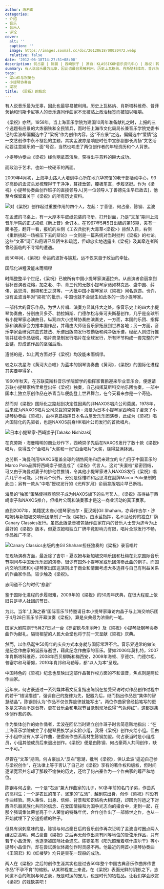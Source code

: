 ```yaml
---
author: 唐若甫
categories:
- 介绍
- 音乐
- 音乐人
- 评论
cover:
  alt: ''
  caption: ''
  image: https://images.soomal.cc/doc/20120618/00020472.webp
  relative: false
date: '2012-06-18T14:27:51+08:00'
description: 何占豪 | 陈钢 | 西崎崇子 | 源自：KLASSIKOM音乐资讯中心 | 版权：转载 |  平均/总评分：08.75/70
summary: 有人说音乐最为无辜，因此也最容易被利用。历史上瓦格纳、肖斯塔科维奇、普菲茨钠和玛斯卡尼等人的音乐连同作曲家不无被贴上政治标签而被加以咀嚼。《梁祝》亦然。1958年，当上海音乐学院为建国10周年准备献礼之时，上报的三个选题有应景的大炼钢铁和全民皆兵，而时任上海市文化局局长兼音乐学院党委书记的孟波却偏偏选中了“梁祝”作为创作内容……
tags:
- 梁山伯与祝英台
- 小提琴协奏曲
- 梁祝
title: 《梁祝》的尴尬
---
```


有人说音乐最为无辜，因此也最容易被利用。历史上瓦格纳、肖斯塔科维奇、普菲茨钠和玛斯卡尼等人的音乐连同作曲家不无被贴上政治标签而被加以咀嚼。

《梁祝》亦然。1958年，当上海音乐学院为建国10周年准备献礼之时，上报的三个选题有应景的大炼钢铁和全民皆兵，而时任上海市文化局局长兼音乐学院党委书记的孟波却偏偏选中了“梁祝”作为创作内容。这“不应景”之选，偏偏选中“爱情”这一文艺创作中永不褪色的主题，其实孟波亦是响应时任中宣部副部长周扬“文艺活动要注意娱乐的一面”号召，当然也考虑了两位创作者的年轻资历和个人背景。

小提琴协奏曲《梁祝》经俞丽拿首演后，获得出乎意料的巨大成功。

而政治于艺术，也如一枚硬币的两面。

2009年4月初，上海华山路人大培训中心所在地兴华宾馆的老干部活动中心，93岁高龄的孟波头发梳理得干干净净，耳挂垂颈，腰板笔直，步履坚挺。作为《梁祝》小提琴协奏曲创作班子的直接领导人[另一位领导人丁善德先生早已故去]，他至今保留着关于《梁祝》的所有历史资料。

![对《梁祝》创作起过重要作用的四个人，左起：丁善德、何占豪、陈钢、孟波](https://images.soomal.cc/doc/20120618/00020472.webp)





在孟波的书桌上，有一大厚本牛皮纸包装的书册，打开封面，乃是“文革”期间上海音乐学院的正式报纸《新上音》合订本。在1967年5月5日出版的第16期，夹有一面书签，翻开一看，报纸的左侧《工农兵批判大毒草<梁祝>》赫然入目，右侧《重新挑起一场被压下去的辩论》一文则是一篇系统对当时批判《梁祝》的社论。这些“文革”词汇和用语已显陌生和疏远，但却忠实地透露出《梁祝》及其牵连者所曾经面临的不寻常的遭遇。

而50年间，《梁祝》命运的波折与尴尬，远不仅来自于政治的牵扯。

国际化进程没能未雨绸缪

时隔整整半个世纪，《梁祝》已被所有中国小提琴家演遍拉齐。从首演者俞丽拿到替补首演者沈榕，加之老、中、青三代的无数小提琴家诸如林克昌、盛中国、薛伟、吕思清、谢楠和王之炅等，一大批中国小提琴家以《梁祝》闻名遐迩。也许，没有孟波当年对“梁祝”的批示，中国也就不会诞生如此多的一流小提琴家。

一部伟大的音乐作品，为世人传唱、演奏方显其伟大之处。像音乐史上的四大小提琴协奏曲，分别由贝多芬、勃拉姆斯、门德尔松与柴可夫斯基创作，几乎是全球所有小提琴家必演曲目。纵观四大小提琴协奏曲演奏史，一方面，本国的乐团、指挥家和演奏家会力推本国作品，并藉由大师级音乐家拓展到世界各地；另一方面，音乐学家会研究其曲式技法、乐谱出版商发行校勘版和纯净版乐谱，经纪人则进行推销并征收作品版税，唱片商录制发行唱片在全球发行，所有环节构成一套完整的产业链，形成该作品的坚强后盾。

遗憾的是，如上两方面对于《梁祝》均没能未雨绸缪。

较之以冼星海《黄河大合唱》为蓝本的钢琴协奏曲《黄河》，《梁祝》的国际化进程其实要早得多。

1960年秋天，在苏联莫斯科音乐学院留学的指挥家曹鹏迎来毕业音乐会，便邀请苏联小提琴家格里希登出任《梁祝》独奏，自己指挥莫斯科交响乐团协奏。一部中国本土独立原创作品在杀青当年便能登上世界舞台，在今天看来亦是一个奇迹。

然而对《梁祝》国际化之路起到决定性因素的非NAXOS唱片公司莫属。1978年，后来成为NAXOS唱片公司总裁的克劳斯・海曼为日本小提琴家西崎崇子灌录了小提琴协奏曲《梁祝》，由林克昌指挥日本名古屋爱乐乐团演奏，此成为《梁祝》唱片国际化的先驱者，也是NAXOS前身HK唱片公司发行的首款唱片。

![日本小提琴家-西崎崇子[Takako Nishizaki]](https://images.soomal.cc/doc/20120618/00020473.webp)





在克劳斯・海曼精明的商业炒作下，西崎崇子先后在NAXOS发行了数十款《梁祝》唱片，获得五个“金唱片”大奖和一张“白金唱片”大奖，赚得盆满钵满。

克劳斯・海曼利用NAXOS覆盖全球的销售网络和后来建立的专门用于中国音乐的Marco Polo品牌将西崎崇子塑造成了《梁祝》代言人。这对“夫妻档”紧密团结，可又由于海曼对妻子的排他性推销，令其他小提琴家进入NAXOS发行《梁祝》唱片几乎不可能。只有两个例外，分别是徐惟聆和吕思清在副牌Marco Polo录制的此曲；另有一款从“中唱”授权发行的《光辉岁月》俞丽拿版唱片早已断档。

海曼的“独家”策略使得西崎崇子成为NAXOS旗下的头号艺人，《梁祝》虽得益于西崎崇子和NAXOS推介，但唱片公司和演奏家才是这一商业活动的真正赢家。

直到2007年，美籍犹太裔小提琴家吉尔・夏汉姆[Gil Shaham，亦译作吉尔・沙哈姆]与新加坡交响乐团录制了一版《梁祝》，由水蓝指挥，名不见经传的独立厂牌Canary Classics发行。虽然此版录音被包括作曲家在内的音乐人士誉为迄今为止最好的《梁祝》版本，但夏汉姆和独立厂牌毕竟影响力有限，唱片全球发行不畅，作品推广不济。

![Canary Classics出版的由Gil Shaham担任独奏的《梁祝》录音唱片](https://images.soomal.cc/doc/20120618/00020474.webp)





在现场演奏方面，最近除了吉尔・夏汉姆与新加坡交响乐团和杜梅在北京国际音乐节期间与中国爱乐乐团的演奏，很少有国外小提琴家或乐团演奏此曲的例子。而国内交响乐团和小提琴家出国巡演则出于商业和情面考虑大多选择与自己有利益关系的作曲家作品，较少触及《梁祝》。

志同道不合的时代“悲剧”

鉴于国际化进程的步履艰难，2009年的《梁祝》的50周年庆典，在很大程度上依旧只是华人社团的节日。

为此，当年“上海之春”国际音乐节特邀请日本小提琴家诹访内晶子与上海交响乐团于4月28日音乐节开幕演奏《梁祝》，算是庆典最为浓重的一笔。

国家大剧院则于5月27日以一台《罗密欧与朱丽叶》及《梁祝》小提琴及钢琴协奏曲作为献礼。隔街相望的人民大会堂也将于前一天呈献《梁祝》庆典。

然而，以作品诞生50周年的庆典方式本身就与国际常理不合。音乐界通常的做法是纪念作曲家的诞辰与逝世，藉此纪念作曲家的音乐。譬如2006年莫扎特，2007年肖斯塔科维奇，2008年西贝柳斯和梅西安，2009年海顿、亨德尔、门德尔松、普塞尔和马蒂努，2010年肖邦和马勒等，都“以人为本”呈现。

中国特色的《梁祝》纪念也反映出这部作品著作权方面的不和谐音，焦点则是两位作曲家。

近年来，何占豪通过一系列媒体著文反复指出陈钢在接受采访时对作品创作过程中的若干“错误描述”，强调自己的旋律为先，配器为后，继而指出作品是“集体的智慧结晶”。陈钢则认为“作品不仅仅靠旋律就能写出”。两位作曲家曾经拾笔写的更多是文字而不是音符，更在音乐会和电视节目录制现场说得“气色绯红”，这都是集体创作惹的祸。

作为集体创作的始作俑者，孟波在回忆当时建立创作班子时言简意赅地指出：“在上海音乐学院成立了小提琴民族学派实验小组，我将《梁祝》创作交给小组。但由于小组中没有人学习作曲，便委派作曲系高材生陈钢加盟。何占豪当时是小组成员，小组其他成员后来退出创作。《梁祝》便是由陈钢、何占豪两人共同创作，缺一不可。”

尽管在“文革”期间，何占豪加入“反右”思潮，批判《梁祝》，供认孟波“逼迫自己参与梁祝创作”，在法律上等于否认了自己对《梁祝》享有的著作权和版权，但时间逐渐宽容并忘却了那段不愉快的历史，还给了何占豪作为一个作曲家的尊严和地位。

陈钢与何占豪，一个是“右派”兼大作曲家的儿子，50多年前的名门子弟，作曲系的高材生；一个是农民的孩子，坚定的“左派”，越剧院出身，创作《梁祝》时没有作曲经验。两人秉性、出身、信仰、背景和知识结构大相径庭，却因为时运之下对西洋乐器民族化共同的信念、在爱国情操和为国争光志向的撮合中，走到一起，在那个强调集体荣誉高于个人荣誉的特殊年代，合作创作出了一部惊世之作，也从一开始就埋下了分道扬镳的种子。

但具有讽刺意味的是，陈钢与何占豪日后的音乐创作再次证明了孟波当时圈点两人组团之高明。何占豪自《梁祝》之后再无创作出具有同等地位的管弦乐作品，只有若干小品流传，也逐渐被国际社会遗忘。陈钢虽有《阳光照耀着塔什库尔干》等小提琴小品佳作，却在尝试类似体裁创作时灵感不再。他最近的两首小提琴协奏曲《王昭君》和《红楼梦》均只是昙花一现般的成功。

两人在《梁祝》之后的创作生涯其实也是过去50年整个中国古典音乐作曲界传世作品“不孕不育”的缩影。从某种程度上来说，在《梁祝》表面光鲜的阴影之下，志同道不合的陈钢与何占豪，既是时运的宠儿，也是时代的牺牲品。让我们学会欣赏《梁祝》的残缺美吧！